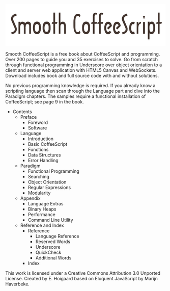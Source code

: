 ![Smooth CoffeeScript](Img/WebHeader.png)

Smooth CoffeeScript is a free book about CoffeeScript and programming. Over 200 pages to guide you and 35 exercises to solve. Go from scratch through functional programming in Underscore over object orientation to a client and server web application with HTML5 Canvas and WebSockets. Download includes book and full source code with and without solutions.

No previous programming knowledge is required. If you already know a scripting language then scan through the Language part and dive into the Paradigm chapters. The samples require a functional installation of CoffeeScript; see page 9 in the book.

* Contents
    * Preface
        * Foreword
        * Software
    * Language
        * Introduction
        * Basic CoffeeScript
        * Functions
        * Data Structures
        * Error Handling
    * Paradigm
        * Functional Programming
        * Searching
        * Object Orientation
        * Regular Expressions
        * Modularity
    * Appendix
        * Language Extras
        * Binary Heaps
        * Performance
        * Command Line Utility
    * Reference and Index
        * Reference
            * Language Reference
            * Reserved Words
            * Underscore
            * QuickCheck
            * Additional Words
        * Index

This work is licensed under a Creative Commons Attribution 3.0 Unported License.
Created by E. Hoigaard based on Eloquent JavaScript by Marijn Haverbeke.
